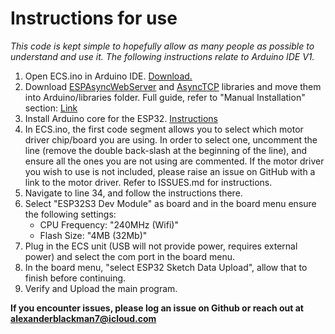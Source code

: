 # Instructions for use
*This code is kept simple to hopefully allow as many people as possible to understand and use it. The following instructions relate to Arduino IDE V1.*


1. Open ECS.ino in Arduino IDE. [Download.](https://www.arduino.cc/en/software#future-version-of-the-arduino-ide)
2. Download [ESPAsyncWebServer](https://github.com/me-no-dev/ESPAsyncWebServer) and [AsyncTCP](https://github.com/me-no-dev/AsyncTCP/tree/master) libraries and move them into Arduino/libraries folder. Full guide, refer to "Manual Installation" section: [Link](https://docs.arduino.cc/software/ide-v1/tutorials/installing-libraries)
3. Install Arduino core for the ESP32. [Instructions](https://docs.espressif.com/projects/arduino-esp32/en/latest/installing.html)
3. In ECS.ino, the first code segment allows you to select which motor driver chip/board you are using. In order to select one, uncomment the line (remove the double back-slash at the beginning of the line), and ensure all the ones you are not using are commented. If the motor driver you wish to use is not included, please raise an issue on GitHub with a link to the motor driver. Refer to ISSUES.md for instructions.
4. Navigate to line 34, and follow the instructions there.
5. Select "ESP32S3 Dev Module" as board and in the board menu ensure the following settings:
    - CPU Frequency: "240MHz (Wifi)"
    - Flash Size: "4MB (32Mb)"
6. Plug in the ECS unit (USB will not provide power, requires external power) and select the com port in the board menu.
7. In the board menu, "select ESP32 Sketch Data Upload", allow that to finish before continuing.
8. Verify and Upload the main program.

**If you encounter issues, please log an issue on Github or reach out at alexanderblackman7@icloud.com**